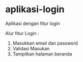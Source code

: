 # aplikasi-login
Aplikasi dengan fitur login

Alur fitur Login :
1. Masukkan email dan password
2. Validasi Masukan
3. Tampilkan halaman beranda
